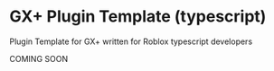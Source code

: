 # GX+ Plugin Template (typescript)

Plugin Template for GX+ written for Roblox typescript developers

COMING SOON
